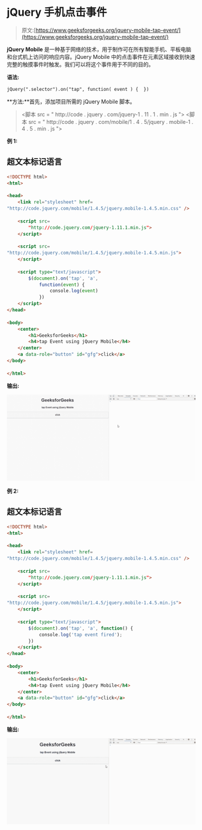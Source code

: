 # jQuery 手机点击事件

> 原文:[https://www.geeksforgeeks.org/jquery-mobile-tap-event/](https://www.geeksforgeeks.org/jquery-mobile-tap-event/)

**jQuery Mobile** 是一种基于网络的技术，用于制作可在所有智能手机、平板电脑和台式机上访问的响应内容。jQuery Mobile 中的点击事件在元素区域接收到快速完整的触摸事件时触发。我们可以将这个事件用于不同的目的。

**语法:**

```html
jQuery(".selector").on("tap", function( event ) {  })
```

**方法:**首先，添加项目所需的 jQuery Mobile 脚本。

> <link rel="”stylesheet”" href="”http://code.jquery.com/mobile/1.4.5/jquery.mobile-1.4.5.min.css”">
> <脚本 src = " http://code . jquery . com/jquery-1 . 11 . 1 . min . js "></脚本>
> <脚本 src = " http://code . jquery . com/mobile/1 . 4 . 5/jquery . mobile-1 . 4 . 5 . min . js "></脚本>

**例 1:**

## 超文本标记语言

```html
<!DOCTYPE html>
<html>

<head>
    <link rel="stylesheet" href=
"http://code.jquery.com/mobile/1.4.5/jquery.mobile-1.4.5.min.css" />

    <script src=
        "http://code.jquery.com/jquery-1.11.1.min.js">
    </script>

    <script src=
"http://code.jquery.com/mobile/1.4.5/jquery.mobile-1.4.5.min.js">
    </script>

    <script type="text/javascript">
        $(document).on('tap', 'a',
            function(event) {
                console.log(event)
            })
    </script>
</head>

<body>
    <center>
        <h1>GeeksforGeeks</h1>
        <h4>tap Event using jQuery Mobile</h4>
    </center>
    <a data-role="button" id="gfg">click</a>
</body>

</html>
```

**输出:**

![](img/7baf047c62f313fc4963c5cfbb04b317.png)

**例 2:**

## 超文本标记语言

```html
<!DOCTYPE html>
<html>

<head>
    <link rel="stylesheet" href=
"http://code.jquery.com/mobile/1.4.5/jquery.mobile-1.4.5.min.css" />

    <script src=
        "http://code.jquery.com/jquery-1.11.1.min.js">
    </script>

    <script src=
"http://code.jquery.com/mobile/1.4.5/jquery.mobile-1.4.5.min.js">
    </script>

    <script type="text/javascript">
        $(document).on('tap', 'a', function() {
            console.log('tap event fired');
        })
    </script>
</head>

<body>
    <center>
        <h1>GeeksforGeeks</h1>
        <h4>tap Event using jQuery Mobile</h4>
    </center>
    <a data-role="button" id="gfg">click</a>
</body>

</html>
```

**输出:**

![](img/37dd43febeebcc69600095061ae0197a.png)